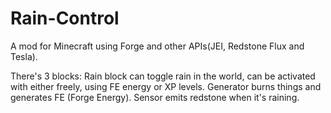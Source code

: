 # Rain-Control
A mod for Minecraft using Forge and other APIs(JEI, Redstone Flux and Tesla).

There's 3 blocks:
Rain block can toggle rain in the world, can be activated with either freely, using FE energy or XP levels.
Generator burns things and generates FE (Forge Energy).
Sensor emits redstone when it's raining.
